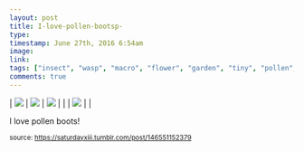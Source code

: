 ```yaml
---
layout: post
title: I-love-pollen-bootsp-
type: 
timestamp: June 27th, 2016 6:54am
image: 
link: 
tags: ["insect", "wasp", "macro", "flower", "garden", "tiny", "pollen", "photography"]
comments: true
---
```


| <img src="https://saturdayxiii.github.io/media/146551152379_0.jpg"/> | <img src="https://saturdayxiii.github.io/media/146551152379_1.jpg"/> | <img src="https://saturdayxiii.github.io/media/146551152379_2.jpg"/> |
|  | <img src="https://saturdayxiii.github.io/media/146551152379_3.jpg"/> |  |

I love pollen boots!
 
  
<small>source: https://saturdayxiii.tumblr.com/post/146551152379</small>